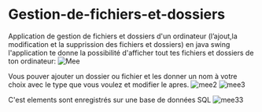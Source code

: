 # Gestion-de-fichiers-et-dossiers
Application de gestion de fichiers et dossiers d'un ordinateur (l’ajout,la modification et la supprission des fichiers et dossiers)
en java swing l'application te donne la possibilité d'afficher tout tes fichiers et dossiers de ton ordinateur:
![Mee](https://user-images.githubusercontent.com/59529119/85956402-9cbe7700-b97d-11ea-95a4-c3f3b3219c7c.PNG)


Vous pouver ajouter un dossier ou fichier et les donner un nom à votre choix avec le type que vous voulez et  modifier le apres.
![mee2](https://user-images.githubusercontent.com/59529119/85956697-6da90500-b97f-11ea-829c-cc62954493cb.PNG) 
![mee3](https://user-images.githubusercontent.com/59529119/85956812-49015d00-b980-11ea-8f59-59955b6a8347.PNG)


C'est elements sont enregistrés sur une base de données SQL
![mee33](https://user-images.githubusercontent.com/59529119/85956871-aac1c700-b980-11ea-9d33-292c13e3ceb8.PNG)
